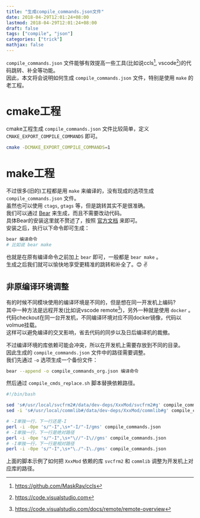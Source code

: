 ```yaml
---
title: "生成compile_commands.json文件"
date: 2018-04-29T12:01:24+08:00
lastmod: 2018-04-29T12:01:24+08:00
draft: false
tags: ["compile", "json"]
categories: ["trick"]
mathjax: false
---
```


`compile_commands.json` 文件能够有效提高一些工具(比如说ccls[^1], vscode[^2])的代码跳转、补全等功能。  
因此，本文将会说明如何生成 `compile_commands.json` 文件，特别是使用 `make` 的老工程。  
<!--more-->

# cmake工程
cmake工程生成 `compile_commands.json` 文件比较简单，定义 `CMAKE_EXPORT_COMPILE_COMMANDS` 即可。  
```sh
cmake -DCMAKE_EXPORT_COMPILE_COMMANDS=1
```

# make工程
不过很多(旧的)工程都是用 `make` 来编译的，没有现成的选项生成 `compile_commands.json` 文件。  
虽然也可以使用 `ctags`, `gtags` 等，但是跳转其实不是很准确。  
我们可以通过 [Bear](https://github.com/rizsotto/Bear) 来生成，而且不需要改动代码。  
具体Bear的安装这里就不赘述了，按照 [官方文档](https://github.com/rizsotto/Bear#how-to-install) 来即可。  
安装之后，执行以下命令即可生成：  
```sh
bear 编译命令
# 比如说 bear make
```
也就是在原有编译命令之前加上 `bear` 即可，一般都是 `bear make` 。  
生成之后我们就可以愉快地享受更精准的跳转和补全了。:blush: :v:   

## 非原编译环境调整
有的时候不同模块使用的编译环境是不同的，但是想在同一开发机上编码?  
其中一种方法是远程开发(比如说vscode remote[^3])，另外一种就是使用 `docker` 。  
代码checkout在同一台开发机，不同编译环境对应不同docker镜像，代码以volmue挂载。  
这样可以避免编译的交叉影响，省去代码的同步以及日后编译机的裁撤。  

不过编译环境的库依赖可能会冲突，所以在开发机上需要存放到不同的目录。  
因此生成的 `compile_commands.json` 文件中的路径需要调整。  
我们先通过 `-o` 选项生成一个备份文件：  
```sh
bear --append -o compile_commands_org.json 编译命令
```

然后通过 `compile_cmds_replace.sh` 脚本替换依赖路径。  
```sh
#!/bin/bash

sed 's#/usr/local/svcfrm2#/data/dev-deps/XxxMod/svcfrm2#g' compile_commands_org.json > compile_commands.json
sed -i 's#/usr/local/commlib#/data/dev-deps/XxxMod/commlib#g' compile_commands.json

# -I单独一行，下一行还是-I
perl -i -0pe 's/"-I",\s+"-I/"-I/gms' compile_commands.json
# -I单独一行，下一行是绝对路径
perl -i -0pe 's/"-I",\s+"\//"-I\//gms' compile_commands.json
# -I单独一行，下一行是相对路径
perl -i -0pe 's/"-I",\s+"\./"-I\./gms' compile_commands.json
```
上面的脚本示例了如何把 `XxxMod` 依赖的库 `svcfrm2` 和 `commlib` 调整为开发机上对应库的路径。  

[^1]: https://github.com/MaskRay/ccls
[^2]: https://code.visualstudio.com
[^3]: https://code.visualstudio.com/docs/remote/remote-overview
